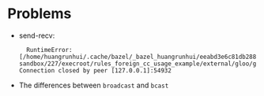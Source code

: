 # Problems

- send-recv:

        RuntimeError: [/home/huangrunhui/.cache/bazel/_bazel_huangrunhui/eeabd3e6c81db288a0288e96bd7f425d/sandbox/linux-sandbox/227/execroot/rules_foreign_cc_usage_example/external/gloo/gloo/transport/tcp/pair.cc:598] Connection closed by peer [127.0.0.1]:54932

- The differences between `broadcast` and `bcast`